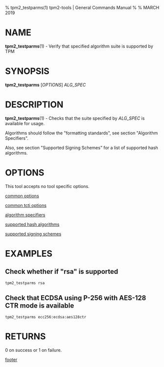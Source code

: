 % tpm2_testparms(1) tpm2-tools | General Commands Manual
%
% MARCH 2019

# NAME

**tpm2_testparms**(1) - Verify that specified algorithm suite is supported by TPM

# SYNOPSIS

**tpm2_testparms** [*OPTIONS*] _ALG\_SPEC_

# DESCRIPTION

**tpm2_testparms**(1) - Checks that the suite specified by _ALG\_SPEC_ is available for
usage.

Algorithms should follow the "formatting standards", see section "Algorithm Specifiers".

Also, see section "Supported Signing Schemes" for a list of supported hash algorithms.

# OPTIONS

This tool accepts no tool specific options.

[common options](common/options.md)

[common tcti options](common/tcti.md)

[algorithm specifiers](common/alg.md)

[supported hash algorithms](common/hash.md)

[supported signing schemes](common/signschemes.md)

# EXAMPLES

## Check whether if "rsa" is supported
```
tpm2_testparms rsa
```

## Check that ECDSA using P-256 with AES-128 CTR mode is available
```
tpm2_testparms ecc256:ecdsa:aes128ctr
```

# RETURNS

0 on success or 1 on failure.

[footer](common/footer.md)

